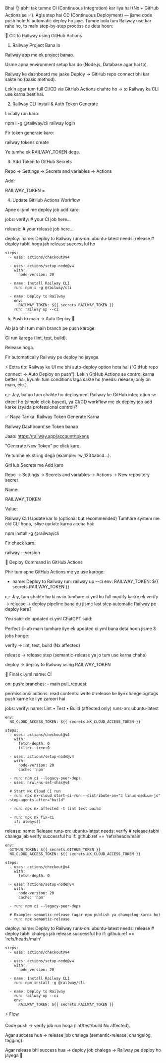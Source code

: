 Bhai 👌 abhi tak tumne CI (Continuous Integration) kar liya hai (Nx + GitHub Actions se ✅).
Agla step hai CD (Continuous Deployment) — jisme code push hote hi automatic deploy ho jaye. Tumne bola tum Railway use kar rahe ho, to main step-by-step process de deta hoon:

🔧 CD to Railway using GitHub Actions
1. Railway Project Bana lo

Railway app me ek project banao.

Usme apna environment setup kar do (Node.js, Database agar hai to).

Railway ke dashboard me jaake Deploy → GitHub repo connect bhi kar sakte ho (basic method).

Lekin agar tum full CI/CD via GitHub Actions chahte ho → to Railway ka CLI use karna best hai.

2. Railway CLI Install & Auth Token Generate

Locally run karo:

npm i -g @railway/cli
railway login


Fir token generate karo:

railway tokens create


Ye tumhe ek RAILWAY_TOKEN dega.

3. Add Token to GitHub Secrets

Repo → Settings → Secrets and variables → Actions

Add:

RAILWAY_TOKEN = <your railway token>

4. Update GitHub Actions Workflow

Apne ci.yml me deploy job add karo:

jobs:
  verify:
    # your CI job here...

  release:
    # your release job here...

  deploy:
    name: Deploy to Railway
    runs-on: ubuntu-latest
    needs: release   # deploy tabhi hoga jab release successful ho

    steps:
      - uses: actions/checkout@v4

      - uses: actions/setup-node@v4
        with:
          node-version: 20

      - name: Install Railway CLI
        run: npm i -g @railway/cli

      - name: Deploy to Railway
        env:
          RAILWAY_TOKEN: ${{ secrets.RAILWAY_TOKEN }}
        run: railway up --ci

5. Push to main → Auto Deploy 🚀

Ab jab bhi tum main branch pe push karoge:

CI run karega (lint, test, build).

Release hoga.

Fir automatically Railway pe deploy ho jayega.

⚡ Extra tip:
Railway ke UI me bhi auto-deploy option hota hai (“GitHub repo connect → Auto Deploy on push”). Lekin GitHub Actions se control karna better hai, kyunki tum conditions laga sakte ho (needs: release, only on main, etc.).

👉 Jay, batao tum chahte ho deployment Railway ke GitHub integration se direct ho (simple click-based), ya CI/CD workflow me ek deploy job add karke (zyada professional control)?


✅ Naya Tarika: Railway Token Generate Karna

Railway Dashboard se Token banao

Jaao: https://railway.app/account/tokens

"Generate New Token" pe click karo.

Ye tumhe ek string dega (example: rw_1234abcd...).

GitHub Secrets me Add karo

Repo → Settings → Secrets and variables → Actions → New repository secret

Name:

RAILWAY_TOKEN


Value:

<tumhara naya token>


Railway CLI Update kar lo (optional but recommended)
Tumhare system me old CLI hoga, isliye update karna accha hai:

npm install -g @railway/cli


Fir check karo:

railway --version

🚀 Deploy Command in GitHub Actions

Phir tum apne GitHub Actions me ye use karoge:

- name: Deploy to Railway
  run: railway up --ci
  env:
    RAILWAY_TOKEN: ${{ secrets.RAILWAY_TOKEN }}


👉 Jay, tum chahte ho ki main tumhare ci.yml ko full modify karke ek verify → release → deploy pipeline bana du jisme last step automatic Railway pe deploy kare?

You said:
de updated ci.yml
ChatGPT said:

Perfect 👍 ab main tumhare liye ek updated ci.yml bana deta hoon jisme 3 jobs honge:

verify → lint, test, build (Nx affected)

release → release step (semantic-release ya jo tum use karna chaho)

deploy → deploy to Railway using RAILWAY_TOKEN

🔧 Final ci.yml
name: CI

on:
  push:
    branches:
      - main
  pull_request:

permissions:
  actions: read
  contents: write   # release ke liye changelog/tags push karne ke liye zaroori hai

jobs:
  verify:
    name: Lint • Test • Build (affected only)
    runs-on: ubuntu-latest

    env:
      NX_CLOUD_ACCESS_TOKEN: ${{ secrets.NX_CLOUD_ACCESS_TOKEN }}

    steps:
      - uses: actions/checkout@v4
        with:
          fetch-depth: 0
          filter: tree:0

      - uses: actions/setup-node@v4
        with:
          node-version: 20
          cache: 'npm'

      - run: npm ci --legacy-peer-deps
      - uses: nrwl/nx-set-shas@v4

      # Start Nx Cloud CI run
      - run: npx nx-cloud start-ci-run --distribute-on="3 linux-medium-js" --stop-agents-after="build"

      - run: npx nx affected -t lint test build

      - run: npx nx fix-ci
        if: always()

  release:
    name: Release
    runs-on: ubuntu-latest
    needs: verify   # release tabhi chalega jab verify successful ho
    if: github.ref == 'refs/heads/main'

    env:
      GITHUB_TOKEN: ${{ secrets.GITHUB_TOKEN }}
      NX_CLOUD_ACCESS_TOKEN: ${{ secrets.NX_CLOUD_ACCESS_TOKEN }}

    steps:
      - uses: actions/checkout@v4
        with:
          fetch-depth: 0

      - uses: actions/setup-node@v4
        with:
          node-version: 20
          cache: 'npm'

      - run: npm ci --legacy-peer-deps

      # Example: semantic-release (agar npm publish ya changelog karna ho)
      - run: npx semantic-release

  deploy:
    name: Deploy to Railway
    runs-on: ubuntu-latest
    needs: release   # deploy tabhi chalega jab release successful ho
    if: github.ref == 'refs/heads/main'

    steps:
      - uses: actions/checkout@v4

      - uses: actions/setup-node@v4
        with:
          node-version: 20

      - name: Install Railway CLI
        run: npm install -g @railway/cli

      - name: Deploy to Railway
        run: railway up --ci
        env:
          RAILWAY_TOKEN: ${{ secrets.RAILWAY_TOKEN }}

⚡ Flow

Code push → verify job run hoga (lint/test/build Nx affected).

Agar success hua → release job chalega (semantic-release, changelog, tagging).

Agar release bhi success hua → deploy job chalega → Railway pe deploy ho jayega 🚀